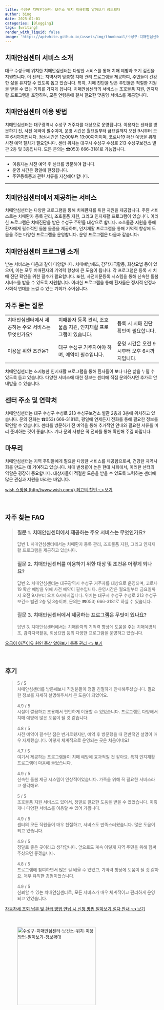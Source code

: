 ```yaml
---
title: 수성구 치매안심센터 보건소 위치 이용방법 알아보기 정보확대
author: bing
date: 2025-02-01
categories: [Blogging]
tags: [writing]
render_with_liquid: false
image: 'https://aptwhite.github.io/assets/img/thumbnail/수성구-치매안심센터-보건소-위치-이용방법-알아보기-정보확대.webp'
---
```



<h2 id='치매안심센터_서비스소개'>치매안심센터 서비스 소개</h2>

<p>대구 수성구에 위치한 치매안심센터는 다양한 서비스를 통해 치매 예방과 조기 검진을 지원합니다. 이 센터는 지역사회 맞춤형 치매 관리 프로그램을 제공하여, 주민들이 건강한 삶을 유지할 수 있도록 돕고 있습니다. 특히, 치매 진단을 받은 주민들은 적절한 지원을 받을 수 있는 기회를 가지게 됩니다. 치매안심센터의 서비스는 조호물품 지원, 인지재활 프로그램을 포함하여, 모든 연령층에 걸쳐 필요한 맞춤형 서비스를 제공합니다.</p>

<h2 id='치매안심센터_이용방법'>치매안심센터 이용 방법</h2>

<p>치매안심센터는 대구광역시 수성구 거주자를 대상으로 운영됩니다. 이용자는 센터를 방문하기 전, 사전 예약이 필수이며, 운영 시간은 월요일부터 금요일까지 오전 9시부터 오후 6시까지입니다. 점심시간은 12:00부터 13:00까지이며, 코로나19 확산 예방을 위해 사전 예약 절차가 필요합니다. 센터 위치는 대구시 수성구 수성로 213 수성구보건소 별관 2층 및 3층입니다. 모든 문의는 ☎053) 666-3181로 가능합니다.</p>

<hr />

<ul>
    <li>이용자는 사전 예약 후 센터를 방문해야 합니다.</li>
    <li>운영 시간은 평일에 한정됩니다.</li>
    <li>주민등록증과 관련 서류를 지참해야 합니다.</li>
</ul>

<hr />

<h2 id='치매안심센터_제공서비스'>치매안심센터에서 제공하는 서비스</h2>

<p>치매안심센터는 다양한 프로그램을 통해 치매환자를 위한 지원을 제공합니다. 주된 서비스로는 치매환자 등록 관리, 조호물품 지원, 그리고 인지재활 프로그램이 있습니다. 이러한 프로그램은 치매진단을 받은 수성구 주민들 대상으로 합니다. 조호물품 지원을 통해 환자에게 필수적인 돌봄 물품을 제공하며, 인지재활 프로그램을 통해 기억력 향상에 도움을 주는 다양한 프로그램을 운영합니다. 운영 프로그램은 다음과 같습니다:</p>

<h2 id='치매안심센터_프로그램'>치매안심센터 프로그램 소개</h2>

<p>받는 서비스는 다음과 같이 다양합니다. 치매예방체조, 감각자극활동, 회상요법 등이 있으며, 이는 모두 치매환자의 기억력 향상에 큰 도움이 됩니다. 각 프로그램은 등록 시 치매 진단 확인을 위한 필수가 필요합니다. 또한, 사전지문등록 시스템을 통해 신속한 돌봄 서비스를 받을 수 있도록 지원합니다. 이러한 프로그램을 통해 환자들은 정서적 안정과 사회적 연대를 느낄 수 있는 기회가 주어집니다.</p>

<h2 id='자주묻는질문'>자주 묻는 질문</h2>

<table>
    <tr>
        <td>치매안심센터에서 제공하는 주요 서비스는 무엇인가요?</td>
        <td>치매환자 등록 관리, 조호물품 지원, 인지재활 프로그램이 있습니다.</td>
        <td>등록 시 치매 진단 확인이 필요합니다.</td>
    </tr>
    <tr>
        <td>이용을 위한 조건은?</td>
        <td>대구 수성구 거주자여야 하며, 예약이 필수입니다.</td>
        <td>운영 시간은 오전 9시부터 오후 6시까지입니다.</td>
    </tr>
</table>

<p>치매안심센터는 초지능한 인지재활 프로그램을 통해 환자들이 보다 나은 삶을 누릴 수 있도록 돕고 있습니다. 다양한 서비스에 대한 정보는 센터에 직접 문의하시면 추가로 안내받을 수 있습니다.</p>

<h2 id='센터주소연락처'>센터 주소 및 연락처</h2>

<p>치매안심센터는 대구 수성구 수성로 213 수성구보건소 별관 2층과 3층에 위치하고 있습니다. 문의 전화는 ☎053) 666-3181로, 평일에 언제든지 전화를 통해 필요한 정보를 확인할 수 있습니다. 센터를 방문하기 전 예약을 통해 추가적인 안내와 필요한 서류를 미리 준비하는 것이 좋습니다. 기타 문의 사항은 꼭 전화를 통해 확인해 주길 바랍니다.</p>

<h2 id='마무리'>마무리</h2>

<p>치매안심센터는 지역 주민들에게 필요한 다양한 서비스를 제공함으로써, 건강한 지역사회를 만드는 데 기여하고 있습니다. 치매 발생률이 높은 현대 사회에서, 이러한 센터의 역할은 굉장히 중요합니다. 대상자들이 적절한 도움을 받을 수 있도록 노력하는 센터에 많은 관심과 지원을 바라는 바입니다.</p>


<p><a class="click-button" title="wish 쇼핑몰 (http//www.wish.com/) 최고의 할인" href="https://aptwhite.github.io/posts/wish-%EC%87%BC%ED%95%91%EB%AA%B0-(httpwww.wish.com)-%EC%B5%9C%EA%B3%A0%EC%9D%98-%ED%95%A0%EC%9D%B8/" rel="dofollow">wish 쇼핑몰 (http//www.wish.com/) 최고의 할인 👈 보기</a></p><br>
<h2 id='자주_찾는_FAQ'>자주 찾는 FAQ</h2>
<div itemscope="" itemtype="https://schema.org/FAQPage"> 
<blockquote> 
<div itemscope="" itemprop="mainEntity" itemtype="https://schema.org/Question"> 
<h3 itemprop="name">질문 1. 치매안심센터에서 제공하는 주요 서비스는 무엇인가요?</h3> 
<div itemscope="" itemprop="acceptedAnswer" itemtype="https://schema.org/Answer"> 
<span itemprop="text"> 
<p>답변 1. 치매안심센터에서는 치매환자 등록 관리, 조호물품 지원, 그리고 인지재활 프로그램을 제공하고 있습니다.</p> 
</span> 
</div> 
</div> 
<div itemscope="" itemprop="mainEntity" itemtype="https://schema.org/Question"> 
<h3 itemprop="name">질문 2. 치매안심센터를 이용하기 위한 대상 및 조건은 어떻게 되나요?</h3> 
<div itemscope="" itemprop="acceptedAnswer" itemtype="https://schema.org/Answer"> 
<span itemprop="text"> 
<p>답변 2. 치매안심센터는 대구광역시 수성구 거주자를 대상으로 운영되며, 코로나19 확산 예방을 위해 사전 예약이 필수입니다. 운영시간은 월요일부터 금요일까지 오전 9시부터 오후 6시까지입니다. 위치는 대구시 수성구 수성로 213 수성구보건소 별관 2층 및 3층이며, 문의는 ☎053) 666-3181로 하실 수 있습니다.</p> 
</span> 
</div> 
</div> 
<div itemscope="" itemprop="mainEntity" itemtype="https://schema.org/Question"> 
<h3 itemprop="name">질문 3. 치매안심센터에서 제공하는 프로그램은 무엇이 있나요?</h3> 
<div itemscope="" itemprop="acceptedAnswer" itemtype="https://schema.org/Answer"> 
<span itemprop="text"> 
<p>답변 3. 치매안심센터에서는 치매환자의 기억력 향상에 도움을 주는 치매예방체조, 감각자극활동, 회상요법 등의 다양한 프로그램을 운영하고 있습니다.</p> 
</span> 
</div> 
</div> 
</blockquote> 
</div>
<p><a class="click-button" title="오금이 아픈이유 원인 증상 알아보기 통증 관리" href="https://aptwhite.github.io/posts/%EC%98%A4%EA%B8%88%EC%9D%B4-%EC%95%84%ED%94%88%EC%9D%B4%EC%9C%A0-%EC%9B%90%EC%9D%B8-%EC%A6%9D%EC%83%81-%EC%95%8C%EC%95%84%EB%B3%B4%EA%B8%B0-%ED%86%B5%EC%A6%9D-%EA%B4%80%EB%A6%AC/" rel="dofollow">오금이 아픈이유 원인 증상 알아보기 통증 관리 👈 보기</a></p><br>
<h2 id='후기'>후기</h2>
<div itemscope itemtype="https://schema.org/Product">
  <blockquote>
  <div itemprop="review" itemscope itemtype="https://schema.org/Review">
      <div itemprop="reviewRating" itemscope itemtype="https://schema.org/Rating"> <span itemprop="ratingValue">5</span> / <span itemprop="bestRating">5</span> </div>
      <span itemprop="reviewBody">치매안심센터를 방문해보니 직원분들이 정말 친절하게 안내해주셨습니다. 필요한 정보를 자세히 설명해주셔서 큰 도움이 되었어요.</span>
  </div>
  <br>
  <div itemprop="review" itemscope itemtype="https://schema.org/Review">
      <div itemprop="reviewRating" itemscope itemtype="https://schema.org/Rating"> <span itemprop="ratingValue">4.9</span> / <span itemprop="bestRating">5</span> </div>
      <span itemprop="reviewBody">시설이 깔끔하고 조용해서 편안하게 이용할 수 있었습니다. 프로그램도 다양해서 치매 예방에 많은 도움이 될 것 같습니다.</span>
  </div>
  <br>
  <div itemprop="review" itemscope itemtype="https://schema.org/Review">
      <div itemprop="reviewRating" itemscope itemtype="https://schema.org/Rating"> <span itemprop="ratingValue">4.8</span> / <span itemprop="bestRating">5</span> </div>
      <span itemprop="reviewBody">사전 예약이 필수란 점은 번거로웠지만, 예약 후 방문했을 때 전반적인 설명이 매우 자세했습니다. 이렇게 체계적으로 운영되는 곳은 처음이네요!</span>
  </div>
  <br>
  <div itemprop="review" itemscope itemtype="https://schema.org/Review">
      <div itemprop="reviewRating" itemscope itemtype="https://schema.org/Rating"> <span itemprop="ratingValue">4.7</span> / <span itemprop="bestRating">5</span> </div>
      <span itemprop="reviewBody">여기서 제공하는 프로그램들이 치매 예방에 효과적일 것 같아요. 특히 인지재활 프로그램이 마음에 들었습니다.</span>
  </div>
  <br>
  <div itemprop="review" itemscope itemtype="https://schema.org/Review">
      <div itemprop="reviewRating" itemscope itemtype="https://schema.org/Rating"> <span itemprop="ratingValue">4.9</span> / <span itemprop="bestRating">5</span> </div>
      <span itemprop="reviewBody">신속한 돌봄 제공 시스템이 인상적이었습니다. 가족을 위해 꼭 필요한 서비스라고 생각해요.</span>
  </div>
  <br>
  <div itemprop="review" itemscope itemtype="https://schema.org/Review">
      <div itemprop="reviewRating" itemscope itemtype="https://schema.org/Rating"> <span itemprop="ratingValue">5</span> / <span itemprop="bestRating">5</span> </div>
      <span itemprop="reviewBody">조호물품 지원 서비스도 있어서, 정말로 필요한 도움을 받을 수 있었습니다. 이렇게나 다양한 서비스를 이용할 수 있어 기쁩니다.</span>
  </div>
  <br>
  <div itemprop="review" itemscope itemtype="https://schema.org/Review">
      <div itemprop="reviewRating" itemscope itemtype="https://schema.org/Rating"> <span itemprop="ratingValue">4.9</span> / <span itemprop="bestRating">5</span> </div>
      <span itemprop="reviewBody">센터의 모든 직원들이 매우 친절하고, 서비스도 만족스러웠습니다. 많은 도움이 되고 있습니다.</span>
  </div>
  <br>
  <div itemprop="review" itemscope itemtype="https://schema.org/Review">
      <div itemprop="reviewRating" itemscope itemtype="https://schema.org/Rating"> <span itemprop="ratingValue">4.9</span> / <span itemprop="bestRating">5</span> </div>
      <span itemprop="reviewBody">정말로 좋은 곳이라고 생각합니다. 앞으로도 계속 이렇게 지역 주민을 위해 힘써주셨으면 좋겠습니다.</span>
  </div>
  <br>
  <div itemprop="review" itemscope itemtype="https://schema.org/Review">
      <div itemprop="reviewRating" itemscope itemtype="https://schema.org/Rating"> <span itemprop="ratingValue">4.8</span> / <span itemprop="bestRating">5</span> </div>
      <span itemprop="reviewBody">프로그램에 참여하면서 많은 걸 배울 수 있었고, 기억력 향상에 도움이 될 것 같아요. 매우 유익한 경험이었습니다.</span>
  </div>
  <br>
  <div itemprop="review" itemscope itemtype="https://schema.org/Review">
      <div itemprop="reviewRating" itemscope itemtype="https://schema.org/Rating"> <span itemprop="ratingValue">4.9</span> / <span itemprop="bestRating">5</span> </div>
      <span itemprop="reviewBody">신뢰할 수 있는 치매안심센터로, 모든 서비스가 매우 체계적이고 편리하게 운영되고 있었습니다.</span>
  </div>
  </blockquote>
</div>
<p><a class="click-button" title="자동차세 조회 납부 및 환급 방법 연납 시 신청 방법 알아보기 절차 안내" href="https://aptwhite.github.io/posts/%EC%9E%90%EB%8F%99%EC%B0%A8%EC%84%B8-%EC%A1%B0%ED%9A%8C-%EB%82%A9%EB%B6%80-%EB%B0%8F-%ED%99%98%EA%B8%89-%EB%B0%A9%EB%B2%95-%EC%97%B0%EB%82%A9-%EC%8B%9C-%EC%8B%A0%EC%B2%AD-%EB%B0%A9%EB%B2%95-%EC%95%8C%EC%95%84%EB%B3%B4%EA%B8%B0-%EC%A0%88%EC%B0%A8-%EC%95%88%EB%82%B4/" rel="dofollow">자동차세 조회 납부 및 환급 방법 연납 시 신청 방법 알아보기 절차 안내 👈 보기</a></p><br>
<figure class="image"><img src="https://aptwhite.github.io/assets/img/thumbnail/수성구-치매안심센터-보건소-위치-이용방법-알아보기-정보확대.webp" alt="수성구-치매안심센터-보건소-위치-이용방법-알아보기-정보확대" width="256" height="256"></figure>